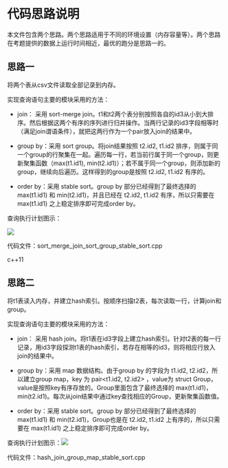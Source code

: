 # 代码思路说明

本文件包含两个思路。两个思路适用于不同的环境设置（内存容量等）。两个思路在考题提供的数据上运行时间相近，最优的跑分是思路一的。

## 思路一

将两个表从csv文件读取全部记录到内存。

实现查询语句主要的模块采用的方法：

* join： 采用 sort-merge join。t1和t2两个表分别按照各自的id3从小到大排序。然后根据这两个有序的序列进行归并操作。当两行记录的id3字段相等时（满足join谓语条件），就把这两行作为一个pair放入join的结果中。

* group by：采用 sort group。将join结果按照 t2.id2, t1.id2 排序，则属于同一个group的行聚集在一起。遍历每一行，若当前行属于同一个group，则更新聚集函数（max(t1.id1), min(t2.id1)）；若不属于同一个group，则添加新的group，继续向后遍历。这样得到的group是按照 t2.id2, t1.id2 有序的。

* order by：采用 stable sort。group by 部分已经得到了最终选择的 max(t1.id1) 和 min(t2.id1)，并且已经在 t2.id2, t1.id2 有序，所以只需要在 max(t1.id1) 之上稳定排序即可完成order by。

查询执行计划图示：

![](F:\projects\中兴捧月-数据库查询\查询计划图示1.png)

代码文件：sort_merge_join_sort_group_stable_sort.cpp    

c++11



## 思路二

将t1表读入内存，并建立hash索引。按顺序扫描t2表，每次读取一行，计算join和group。

实现查询语句主要的模块采用的方法：

* join： 采用 hash join。将t1表在id3字段上建立hash索引。针对t2表的每一行记录，用id3字段探测t1表的hash索引，若存在相等的id3，则将相应行放入join的结果中。

* group by：采用 map 数据结构。由于group by 的字段为 t1.id2, t2.id2，所以建立group map，key 为 pair<t1.id2, t2.id2> ，value为 struct Group，value是按照key有序存放的。Group里面包含了最终选择的 max(t1.id1)，min(t2.id1)。每次从join结果中通过key查找相应的Group，更新聚集函数值。

* order by：采用 stable sort。group by 部分已经得到了最终选择的 max(t1.id1) 和 min(t2.id1)，Group也是在 t2.id2, t1.id2 上有序的，所以只需要在 max(t1.id1) 之上稳定排序即可完成order by。

查询执行计划图示：![](F:\projects\中兴捧月-数据库查询\查询计划图示2.png)

代码文件：hash_join_group_map_stable_sort.cpp
